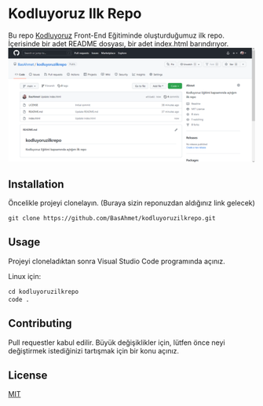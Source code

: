 # **Kodluyoruz Ilk Repo**

Bu repo [Kodluyoruz](https://www.kodluyoruz.org/) Front-End Eğitiminde oluşturduğumuz ilk repo. İçerisinde bir adet README dosyası, bir adet index.html barındırıyor.
![Image](kodluyoruzilkrepo.png)

## **Installation**
Öncelikle projeyi clonelayın. (Buraya sizin reponuzdan aldığınız link gelecek)
```
git clone https://github.com/BasAhmet/kodluyoruzilkrepo.git
```
## **Usage**
Projeyi cloneladıktan sonra Visual Studio Code programında açınız.

Linux için:
```
cd kodluyoruzilkrepo
code .
```
## **Contributing**
Pull requestler kabul edilir. Büyük değişiklikler için, lütfen önce neyi değiştirmek istediğinizi tartışmak için bir konu açınız.

## **License**
[MIT](https://github.com/BasAhmet/kodluyoruzilkrepo/blob/main/LICENSE)

